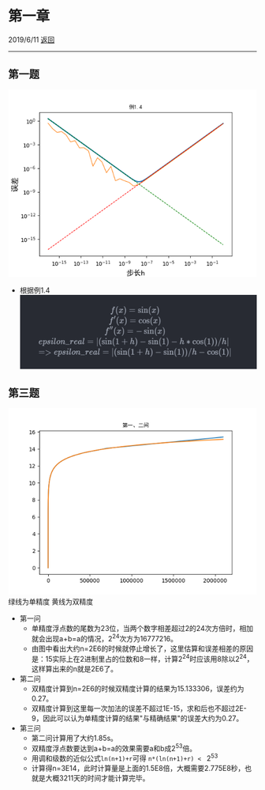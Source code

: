 # 第一章
2019/6/11  [返回](https://desperadoadil.github.io/NumericalAnalysis/)

---

## 第一题
![1_1](./1第一题/第一题.png)
- 根据例1.4
    ![1_1_reduction](./1第一题/reduction.png)


## 第三题
![1_3](./3第三题/第一二问.png)
绿线为单精度
黄线为双精度
- 第一问
    - 单精度浮点数的尾数为23位，当两个数字相差超过2的24次方倍时，相加就会出现a+b=a的情况，2<sup>24</sup>次方为16777216。
    - 由图中看出大约n=2E6的时候就停止增长了，这里估算和误差相差的原因是：15实际上在2进制里占的位数和8一样，计算2<sup>24</sup>时应该用8除以2<sup>24</sup>，这样算出来的n就是2E6了。
- 第二问
    - 双精度计算到n=2E6的时候双精度计算的结果为15.133306，误差约为0.27。
    - 双精度计算到这里每一次加法的误差不超过1E-15，求和后也不超过2E-9，因此可以认为单精度计算的结果"与精确结果"的误差大约为0.27。
- 第三问
    - 第二问计算用了大约1.85s。
    - 双精度浮点数要达到a+b=a的效果需要a和b成2<sup>53</sup>倍。
    - 用调和级数的近似公式`ln(n+1)+r`可得
        `n*(ln(n+1)+r) < ` 2<sup>53</sup>
    - 计算得n=3E14，此时计算量是上面的1.5E8倍，大概需要2.775E8秒，也就是大概3211天的时间才能计算完毕。
